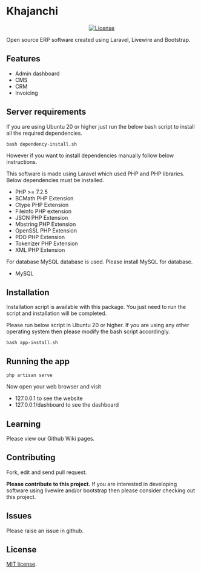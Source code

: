 # Khajanchi

<p align="center">
<a href="https://packagist.org/packages/laravel/framework"><img src="https://poser.pugx.org/laravel/framework/license.svg" alt="License"></a>
</p>

Open source ERP software created using Laravel, Livewire and Bootstrap.

## Features

- Admin dashboard
- CMS
- CRM
- Invoicing

## Server requirements

If you are using Ubuntu 20 or higher just run the below bash script to install
all the required dependencies.

`bash dependency-install.sh`

However if you want to install dependencies manually follow below instructions.

This software is made using Laravel which used PHP and PHP libraries.
Below dependencies must be installed.

- PHP >= 7.2.5
- BCMath PHP Extension
- Ctype PHP Extension
- Fileinfo PHP extension
- JSON PHP Extension
- Mbstring PHP Extension
- OpenSSL PHP Extension
- PDO PHP Extension
- Tokenizer PHP Extension
- XML PHP Extension

For database MySQL database is used. Please install MySQL for database.

- MySQL 

## Installation

Installation script is available with this package.
You just need to run the script and installation will be completed.

Please run below script in Ubuntu 20 or higher. If you are using any other operating system
then please modify the bash script accordingly.

`bash app-install.sh`

## Running the app

`php artisan serve`

Now open your web browser and visit 
- 127.0.0.1 to see the website
- 127.0.0.1/dashboard to see the dashboard

## Learning

Please view our Github Wiki pages.

## Contributing

Fork, edit and send pull request.

__Please contribute to this project.__ If you are interested in developing
software using livewire and/or bootstrap then please consider
checking out this project. 

## Issues

Please raise an issue in github.

## License

[MIT license](https://opensource.org/licenses/MIT).
